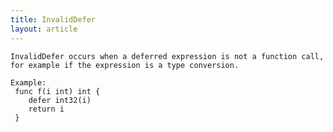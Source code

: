 ```yaml
---
title: InvalidDefer
layout: article
---
```

<!-- Copyright 2023 The Go Authors. All rights reserved.
     Use of this source code is governed by a BSD-style
     license that can be found in the LICENSE file. -->

<!-- Code generated by generrordocs.go; DO NOT EDIT. -->

```
InvalidDefer occurs when a deferred expression is not a function call,
for example if the expression is a type conversion.

Example:
 func f(i int) int {
 	defer int32(i)
 	return i
 }
```

